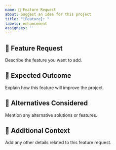 ```yaml
---
name: 🚀 Feature Request
about: Suggest an idea for this project
title: "[Feature]: "
labels: enhancement
assignees: ''
---
```


## 🚀 Feature Request
Describe the feature you want to add.

## 🎯 Expected Outcome
Explain how this feature will improve the project.

## 🔎 Alternatives Considered
Mention any alternative solutions or features.

## 📌 Additional Context
Add any other details related to this feature request.
